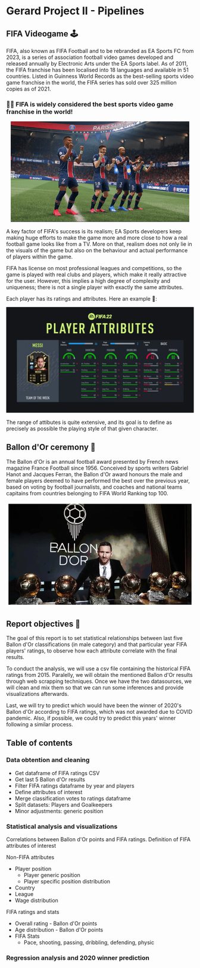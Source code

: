 # Gerard Project II - Pipelines

## FIFA Videogame 🕹️
FIFA, also known as FIFA Football and to be rebranded as EA Sports FC from 2023, is a series of association football video games developed and released annually by Electronic Arts under the EA Sports label. As of 2011, the FIFA franchise has been localised into 18 languages and available in 51 countries. Listed in Guinness World Records as the best-selling sports video game franchise in the world, the FIFA series has sold over 325 million copies as of 2021.

### 🕺🏼 FIFA is widely considered the best sports video game franchise in the world!

<center>
<img src=images/giphy.gif alt=“kang” width=“1000”/>
</center>

A key factor of FIFA's success is its realism; EA Sports developers keep making huge efforts to make the game more and more close to how a real football game looks like from a TV. More on that, realism does not only lie in the visuals of the game but also on the behaviour and actual performance of players within the game. 

FIFA has license on most professional leagues and competitions, so the game is played with real clubs and players, which make it really attractive for the user. However, this implies a high degree of complexity and uniqueness; there is not a single player with exactly the same attributes.

Each player has its ratings and attributes. Here an example 🐐:

![full_attributes](/images/full_attributes.jpeg)

The range of attibutes is quite extensive, and its goal is to define as precisely as possible the playing style of that given character.

## Ballon d'Or ceremony 🌟

The Ballon d'Or is an annual football award presented by French news magazine France Football since 1956. Conceived by sports writers Gabriel Hanot and Jacques Ferran, the Ballon d'Or award honours the male and female players deemed to have performed the best over the previous year, based on voting by football journalists, and coaches and national teams capitains from countries belonging to FIFA World Ranking top 100.

![ballon_dor](images/ballon_dor.webp)


## Report objectives 🎯

The goal of this report is to set statistical relationships between last five Ballon d'Or classifications (in male category) and that particular year FIFA players' ratings, to observe how each attribute correlate with the final results.

To conduct the analysis, we will use a csv file containing the historical FIFA ratings from 2015. Paralelly, we will obtain the mentioned Ballon d'Or results through web scrapping techniques. Once we have the two datasources, we will clean and mix them so that we can run some inferences and provide visualizations afterwards.

Last, we will try to predict which would have been the winner of 2020's Ballon d'Or according to FIFA ratings, which was not awarded due to COVID pandemic. Also, if possible, we could try to predict this years' winner following a similar process.

## Table of contents
### Data obtention and cleaning
- Get dataframe of FIFA ratings CSV
- Get last 5 Ballon d'Or results
- Filter FIFA ratings dataframe by year and players
- Define attributes of interest
- Merge classification votes to ratings dataframe
- Split datasets: Players and Goalkeepers
- Minor adjustments: generic position

### Statistical analysis and visualizations
Correlations between Ballon d'Or points and FIFA ratings.
Definition of FIFA attributes of interest

Non-FIFA attributes
- Player position
    - Player generic position
    - Player specific position distribution
- Country
- League
- Wage distribution

FIFA ratings and stats
- Overall rating - Ballon d'Or points
- Age distribution - Ballon d'Or points
- FIFA Stats
    - Pace, shooting, passing, dribbling, defending, physic

### Regression analysis and 2020 winner prediction

